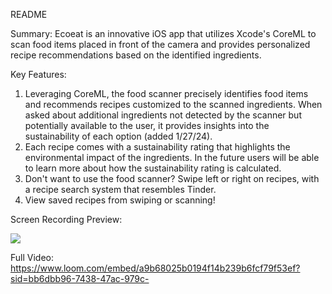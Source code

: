 README

Summary: Ecoeat is an innovative iOS app that utilizes Xcode's CoreML to scan food items placed in front of the camera and provides personalized recipe recommendations based on the identified ingredients.

Key Features: 

1) Leveraging CoreML, the food scanner precisely identifies food items and recommends recipes customized to the scanned ingredients. When asked about additional ingredients not detected by the scanner but potentially available to the user, it provides insights into the sustainability of each option (added 1/27/24).
2) Each recipe comes with a sustainability rating that highlights the environmental impact of the ingredients. In the future users will be able to learn more about how the sustainability rating is calculated.
3) Don't want to use the food scanner? Swipe left or right on recipes, with a recipe search system that resembles Tinder.
4) View saved recipes from swiping or scanning!

Screen Recording Preview: 

<div>
    <a href="https://www.loom.com/share/a9b68025b0194f14b239b6fcf79f53ef">
    </a>
    <a href="https://www.loom.com/share/a9b68025b0194f14b239b6fcf79f53ef">
      <img style="max-width:300px;" src="https://cdn.loom.com/sessions/thumbnails/a9b68025b0194f14b239b6fcf79f53ef-c31fcd05eaa70526-full-play.gif">
    </a>
  </div>

Full Video: https://www.loom.com/embed/a9b68025b0194f14b239b6fcf79f53ef?sid=bb6dbb96-7438-47ac-979c-
